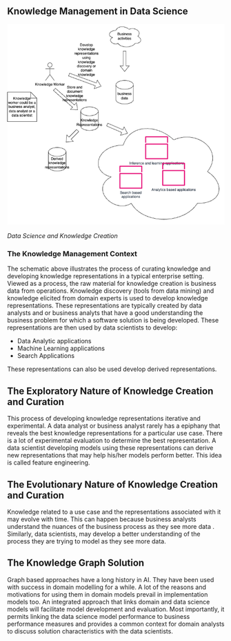 ## Knowledge Management in Data Science

![](../images/kmds_overview.png)

*Data Science and Knowledge Creation*

### The Knowledge Management Context

The schematic above illustrates the process of curating knowledge and developing knowledge representations in a typical enterprise setting. Viewed as a process, the raw material for knowledge creation is business data from operations. Knowledge discovery (tools from data mining) and knowledge elicited from domain experts is used to develop knowledge representations. These representations are typically created by data analysts and or business analyts that have a good understanding the business problem for which a software solution is being developed. These representations are then used by data scientists to develop:

* Data Analytic applications
* Machine Learning applications
* Search Applications

These representations can also be used develop derived representations.

## The Exploratory Nature of Knowledge Creation and Curation

This process of developing knowledge representations iterative and experimental. A data analyst or business analyst rarely has a epiphany that reveals the best knowledge representations for a particular use case. There is a lot of experimental evaluation to determine the best representation. A data scientist developing models using these representations can derive new representations that may help his/her models perform better. This idea is called feature engineering.

## The Evolutionary Nature of Knowledge Creation and Curation

Knowledge related to a use case and the representations associated with it may evolve with time. This can happen because business analysts understand the nuances of the business process as they see more data . Similarly, data scientists, may develop a better understanding of the process they are trying to model as they see more data.

## The Knowledge Graph Solution

Graph based approaches have a long history in AI. They have been used with success in domain modelling for a while. A lot of the reasons and motivations for using them in domain models prevail in implementation models too. An integrated approach that links domain and data science models will facilitate model development and evaluation. Most importantly, it permits linking the data science model performance to business performance measures and provides a common context for domain analysts to discuss solution characteristics with the data scientists.

